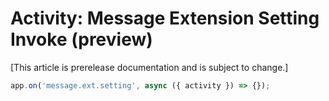 # Activity: Message Extension Setting Invoke (preview)

[This article is prerelease documentation and is subject to change.]

<!-- langtabs-start -->
```typescript
app.on('message.ext.setting', async ({ activity }) => {});
```
<!-- langtabs-end -->